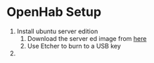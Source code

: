 
# OpenHab Setup
1. Install ubuntu server edition
	1. Download the server ed image from [here](https://ubuntu.com/download/server/thank-you?version=20.04.1&architecture=amd64)
	2. Use Etcher to burn to a USB key 
2. 
<!--stackedit_data:
eyJoaXN0b3J5IjpbMTg3MTIzOTY0LC0xMTMzMDc3MDAyXX0=
-->